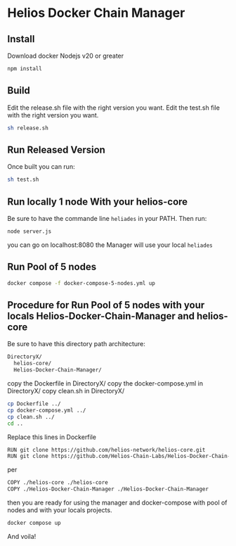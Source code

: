 # Helios Docker Chain Manager

## Install

Download docker
Nodejs v20 or greater

```bash
npm install
```

## Build

Edit the release.sh file with the right version you want.
Edit the test.sh file with the right version you want.

```bash
sh release.sh
```

## Run Released Version

Once built you can run:

```bash
sh test.sh
```

## Run locally 1 node With your helios-core

Be sure to have the commande line `heliades` in your PATH.
Then run:

```bash
node server.js
```

you can go on localhost:8080 the Manager will use your local `heliades`

## Run Pool of 5 nodes

```bash
docker compose -f docker-compose-5-nodes.yml up
```

## Procedure for Run Pool of 5 nodes with your locals Helios-Docker-Chain-Manager and helios-core

Be sure to have this directory path architecture:

```bash
DirectoryX/
  helios-core/
  Helios-Docker-Chain-Manager/
```

copy the Dockerfile in DirectoryX/
copy the docker-compose.yml in DirectoryX/
copy clean.sh in DirectoryX/

```bash
cp Dockerfile ../
cp docker-compose.yml ../
cp clean.sh ../
cd ..
```

Replace this lines in Dockerfile

```bash
RUN git clone https://github.com/helios-network/helios-core.git
RUN git clone https://github.com/Helios-Chain-Labs/Helios-Docker-Chain-Manager.git
```

per

```bash
COPY ./helios-core ./helios-core
COPY ./Helios-Docker-Chain-Manager ./Helios-Docker-Chain-Manager
```

then you are ready for using the manager and docker-compose with pool of nodes and with your locals projects.

```bash
docker compose up
```

And voila!
